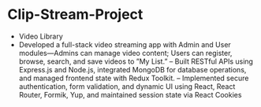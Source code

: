 # Clip-Stream-Project
- Video Library 
- Developed a full-stack video streaming app with Admin and User modules—Admins can manage video content; Users
  can register, browse, search, and save videos to ”My List.”
– Built RESTful APIs using Express.js and Node.js, integrated MongoDB for database operations, and managed frontend
  state with Redux Toolkit.
– Implemented secure authentication, form validation, and dynamic UI using React, React Router, Formik, Yup, and
  maintained session state via React Cookies
